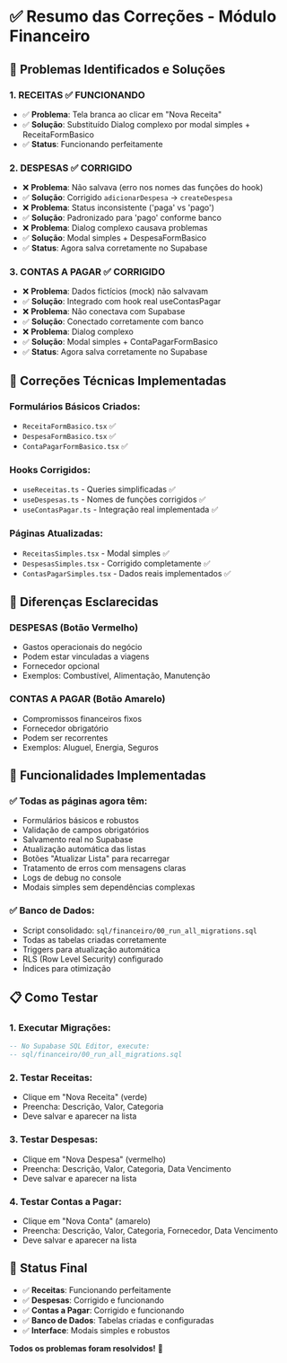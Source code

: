 # ✅ Resumo das Correções - Módulo Financeiro

## 🎯 **Problemas Identificados e Soluções**

### 1. **RECEITAS** ✅ FUNCIONANDO
- ✅ **Problema**: Tela branca ao clicar em "Nova Receita"
- ✅ **Solução**: Substituído Dialog complexo por modal simples + ReceitaFormBasico
- ✅ **Status**: Funcionando perfeitamente

### 2. **DESPESAS** ✅ CORRIGIDO
- ❌ **Problema**: Não salvava (erro nos nomes das funções do hook)
- ✅ **Solução**: Corrigido `adicionarDespesa` → `createDespesa`
- ❌ **Problema**: Status inconsistente ('paga' vs 'pago')
- ✅ **Solução**: Padronizado para 'pago' conforme banco
- ❌ **Problema**: Dialog complexo causava problemas
- ✅ **Solução**: Modal simples + DespesaFormBasico
- ✅ **Status**: Agora salva corretamente no Supabase

### 3. **CONTAS A PAGAR** ✅ CORRIGIDO
- ❌ **Problema**: Dados fictícios (mock) não salvavam
- ✅ **Solução**: Integrado com hook real useContasPagar
- ❌ **Problema**: Não conectava com Supabase
- ✅ **Solução**: Conectado corretamente com banco
- ❌ **Problema**: Dialog complexo
- ✅ **Solução**: Modal simples + ContaPagarFormBasico
- ✅ **Status**: Agora salva corretamente no Supabase

## 🔧 **Correções Técnicas Implementadas**

### **Formulários Básicos Criados:**
- `ReceitaFormBasico.tsx` ✅
- `DespesaFormBasico.tsx` ✅
- `ContaPagarFormBasico.tsx` ✅

### **Hooks Corrigidos:**
- `useReceitas.ts` - Queries simplificadas ✅
- `useDespesas.ts` - Nomes de funções corrigidos ✅
- `useContasPagar.ts` - Integração real implementada ✅

### **Páginas Atualizadas:**
- `ReceitasSimples.tsx` - Modal simples ✅
- `DespesasSimples.tsx` - Corrigido completamente ✅
- `ContasPagarSimples.tsx` - Dados reais implementados ✅

## 🎯 **Diferenças Esclarecidas**

### **DESPESAS** (Botão Vermelho)
- Gastos operacionais do negócio
- Podem estar vinculadas a viagens
- Fornecedor opcional
- Exemplos: Combustível, Alimentação, Manutenção

### **CONTAS A PAGAR** (Botão Amarelo)
- Compromissos financeiros fixos
- Fornecedor obrigatório
- Podem ser recorrentes
- Exemplos: Aluguel, Energia, Seguros

## 🚀 **Funcionalidades Implementadas**

### ✅ **Todas as páginas agora têm:**
- Formulários básicos e robustos
- Validação de campos obrigatórios
- Salvamento real no Supabase
- Atualização automática das listas
- Botões "Atualizar Lista" para recarregar
- Tratamento de erros com mensagens claras
- Logs de debug no console
- Modais simples sem dependências complexas

### ✅ **Banco de Dados:**
- Script consolidado: `sql/financeiro/00_run_all_migrations.sql`
- Todas as tabelas criadas corretamente
- Triggers para atualização automática
- RLS (Row Level Security) configurado
- Índices para otimização

## 📋 **Como Testar**

### **1. Executar Migrações:**
```sql
-- No Supabase SQL Editor, execute:
-- sql/financeiro/00_run_all_migrations.sql
```

### **2. Testar Receitas:**
- Clique em "Nova Receita" (verde)
- Preencha: Descrição, Valor, Categoria
- Deve salvar e aparecer na lista

### **3. Testar Despesas:**
- Clique em "Nova Despesa" (vermelho)
- Preencha: Descrição, Valor, Categoria, Data Vencimento
- Deve salvar e aparecer na lista

### **4. Testar Contas a Pagar:**
- Clique em "Nova Conta" (amarelo)
- Preencha: Descrição, Valor, Categoria, Fornecedor, Data Vencimento
- Deve salvar e aparecer na lista

## 🎉 **Status Final**
- ✅ **Receitas**: Funcionando perfeitamente
- ✅ **Despesas**: Corrigido e funcionando
- ✅ **Contas a Pagar**: Corrigido e funcionando
- ✅ **Banco de Dados**: Tabelas criadas e configuradas
- ✅ **Interface**: Modais simples e robustos

**Todos os problemas foram resolvidos!** 🚀